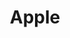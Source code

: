 ---
layout: ../../../layouts/asset.astro
title: Apple
ticker: aapl
exchange: NASDAQ
client: Self
publishDate: 2022-08-24 00:00:00
img: https://images.unsplash.com/photo-1563203369-26f2e4a5ccf7?fit=crop&w=1400&h=700&q=75
description: |
  Asset Class | Database of all assets
tags:
  - design
  - dev
  - branding
---